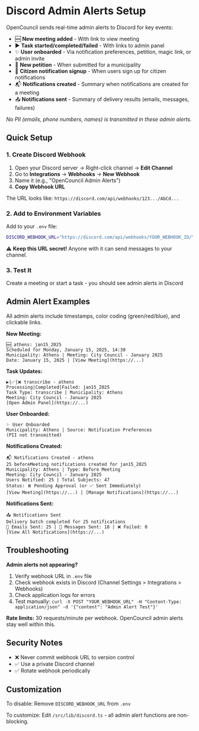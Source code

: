 # Discord Admin Alerts Setup

OpenCouncil sends real-time admin alerts to Discord for key events:

- 🆕 **New meeting added** - With link to view meeting
- ▶️ **Task started/completed/failed** - With links to admin panel
- ✨ **User onboarded** - Via notification preferences, petition, magic link, or admin invite
- 📝 **New petition** - When submitted for a municipality
- 🔔 **Citizen notification signup** - When users sign up for citizen notifications
- 📬 **Notifications created** - Summary when notifications are created for a meeting
- 📤 **Notifications sent** - Summary of delivery results (emails, messages, failures)

*No PII (emails, phone numbers, names) is transmitted in these admin alerts.*

## Quick Setup

### 1. Create Discord Webhook

1. Open your Discord server → Right-click channel → **Edit Channel**
2. Go to **Integrations** → **Webhooks** → **New Webhook**
3. Name it (e.g., "OpenCouncil Admin Alerts")
4. **Copy Webhook URL**

The URL looks like: `https://discord.com/api/webhooks/123.../AbCd...`

### 2. Add to Environment Variables

Add to your `.env` file:

```bash
DISCORD_WEBHOOK_URL="https://discord.com/api/webhooks/YOUR_WEBHOOK_ID/YOUR_WEBHOOK_TOKEN"
```

⚠️ **Keep this URL secret!** Anyone with it can send messages to your channel.

### 3. Test It

Create a meeting or start a task - you should see admin alerts in Discord

## Admin Alert Examples

All admin alerts include timestamps, color coding (green/red/blue), and clickable links.

**New Meeting:**
```
🆕 athens: jan15_2025
Scheduled for Monday, January 15, 2025, 14:30
Municipality: Athens | Meeting: City Council - January 2025
Date: January 15, 2025 | [View Meeting](https://...)
```

**Task Updates:**
```
▶️|✅|❌ transcribe - athens
Processing|Completed|Failed: jan15_2025
Task Type: transcribe | Municipality: Athens
Meeting: City Council - January 2025
[Open Admin Panel](https://...)
```

**User Onboarded:**
```
✨ User Onboarded
Municipality: Athens | Source: Notification Preferences
(PII not transmitted)
```

**Notifications Created:**
```
📬 Notifications Created - athens
25 beforeMeeting notifications created for jan15_2025
Municipality: Athens | Type: Before Meeting
Meeting: City Council - January 2025
Users Notified: 25 | Total Subjects: 47
Status: ⏸️ Pending Approval (or ✅ Sent Immediately)
[View Meeting](https://...) | [Manage Notifications](https://...)
```

**Notifications Sent:**
```
📤 Notifications Sent
Delivery batch completed for 25 notifications
📧 Emails Sent: 25 | 💬 Messages Sent: 18 | ❌ Failed: 0
[View All Notifications](https://...)
```

## Troubleshooting

**Admin alerts not appearing?**
1. Verify webhook URL in `.env` file
2. Check webhook exists in Discord (Channel Settings > Integrations > Webhooks)
3. Check application logs for errors
4. Test manually: `curl -X POST "YOUR_WEBHOOK_URL" -H "Content-Type: application/json" -d '{"content": "Admin Alert Test"}'`

**Rate limits:** 30 requests/minute per webhook. OpenCouncil admin alerts stay well within this.

## Security Notes

- ❌ Never commit webhook URL to version control
- ✅ Use a private Discord channel
- ✅ Rotate webhook periodically

## Customization

To disable: Remove `DISCORD_WEBHOOK_URL` from `.env`

To customize: Edit `/src/lib/discord.ts` - all admin alert functions are non-blocking.
